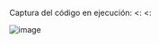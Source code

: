 Captura del código en ejecución: 
<:
<:

![image](https://github.com/JonathanREV2003/Laboratorio_1/assets/99297546/fd9d3984-c653-41d2-8f26-8e5f9fb06388)
